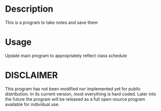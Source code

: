 # Description
This is a program to take notes and save them

# Usage
Update main program to appropriately reflect class schedule

# DISCLAIMER
This program has not been modified nor implemented yet for public distribution. In its current version, most everything is hard coded. Later into the future the program will be released as a full open-source program available for individual use.
